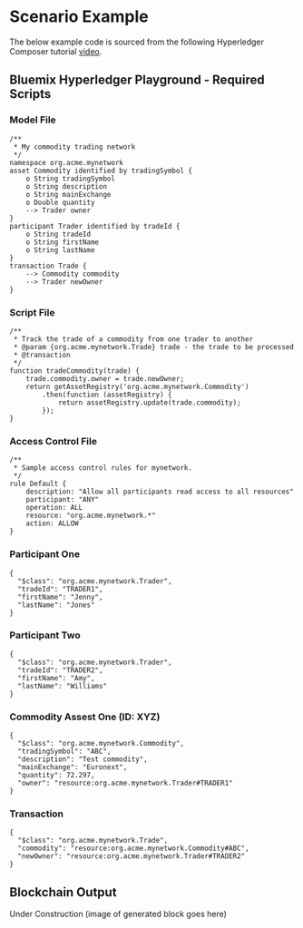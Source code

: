 # Scenario Example

The below example code is sourced from the following Hyperledger Composer tutorial [video](https://www.youtube.com/watch?v=swliX9LFerk&index=4&list=PLPvBhzuLKEjXtCtCbidSmBHSayXdZAvBf).

## Bluemix Hyperledger Playground - Required Scripts

### Model File
```
/**
 * My commodity trading network
 */
namespace org.acme.mynetwork
asset Commodity identified by tradingSymbol {
    o String tradingSymbol
    o String description
    o String mainExchange
    o Double quantity
    --> Trader owner
}
participant Trader identified by tradeId {
    o String tradeId
    o String firstName
    o String lastName
}
transaction Trade {
    --> Commodity commodity
    --> Trader newOwner
} 
```

### Script File
```
/**
 * Track the trade of a commodity from one trader to another
 * @param {org.acme.mynetwork.Trade} trade - the trade to be processed
 * @transaction
 */
function tradeCommodity(trade) {
    trade.commodity.owner = trade.newOwner;
    return getAssetRegistry('org.acme.mynetwork.Commodity')
        .then(function (assetRegistry) {
            return assetRegistry.update(trade.commodity);
        });
}
```
### Access Control File
```
/**
 * Sample access control rules for mynetwork.
 */
rule Default {
    description: "Allow all participants read access to all resources"
    participant: "ANY"
    operation: ALL
    resource: "org.acme.mynetwork.*"
    action: ALLOW
}
```

### Participant One
```
{
  "$class": "org.acme.mynetwork.Trader",
  "tradeId": "TRADER1",
  "firstName": "Jenny",
  "lastName": "Jones"
} 
```
### Participant Two
```
{
  "$class": "org.acme.mynetwork.Trader",
  "tradeId": "TRADER2",
  "firstName": "Amy",
  "lastName": "Williams"
}
```
### Commodity Assest One (ID: XYZ)
```
{
  "$class": "org.acme.mynetwork.Commodity",
  "tradingSymbol": "ABC",
  "description": "Test commodity",
  "mainExchange": "Euronext",
  "quantity": 72.297,
  "owner": "resource:org.acme.mynetwork.Trader#TRADER1"
}
```

### Transaction
```
{
  "$class": "org.acme.mynetwork.Trade",
  "commodity": "resource:org.acme.mynetwork.Commodity#ABC",
  "newOwner": "resource:org.acme.mynetwork.Trader#TRADER2"
}
```

## Blockchain Output

Under Construction (image of generated block goes here)
